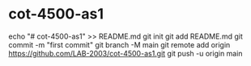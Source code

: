 # cot-4500-as1
echo "# cot-4500-as1" >> README.md
git init
git add README.md
git commit -m "first commit"
git branch -M main
git remote add origin https://github.com/LAB-2003/cot-4500-as1.git
git push -u origin main
